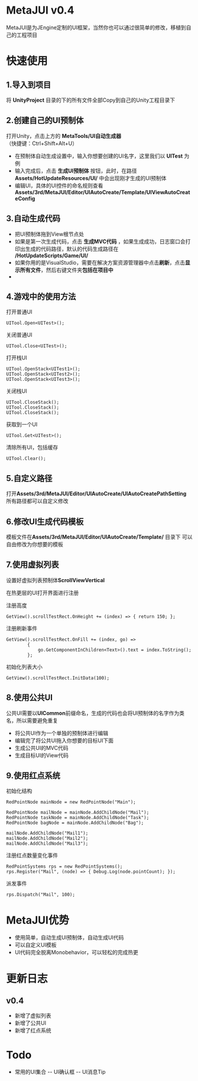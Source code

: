 


# MetaJUI v0.4

MetaJUI是为JEngine定制的UI框架，当然你也可以通过很简单的修改，移植到自己的工程项目

# 快速使用

## 1.导入到项目

将 **UnityProject** 目录的下的所有文件全部Copy到自己的Unity工程目录下

## 2.创建自己的UI预制体

打开Unity，点击上方的 **MetaTools/UI自动生成器** （快捷键：Ctrl+Shift+Alt+U）

- 在预制体自动生成设置中，输入你想要创建的UI名字，这里我们以 **UITest** 为例
- 输入完成后，点击 **生成UI预制体** 按钮，此时，在路径**Assets/HotUpdateResources/UI/** 中会出现刚才生成的UI预制体
- 编辑UI，具体的UI控件的命名规则查看 **Assets/3rd/MetaJUI/Editor/UIAutoCreate/Template/UIViewAutoCreateConfig** 

## 3.自动生成代码
- 把UI预制体拖到View根节点处
- 如果是第一次生成代码，点击 **生成MVC代码** ，如果生成成功，日志窗口会打印出生成的代码路径，默认的代码生成路径在 **/HotUpdateScripts/Game/UI/**
- 如果你用的是VisualStudio，需要在解决方案资源管理器中点击**刷新**，点击**显示所有文件**，然后右键文件夹**包括在项目中**
- 
## 4.游戏中的使用方法

打开普通UI
```
UITool.Open<UITest>();
```

关闭普通UI
```
UITool.Close<UITest>();
```

打开栈UI
```
UITool.OpenStack<UITest1>();
UITool.OpenStack<UITest2>();
UITool.OpenStack<UITest3>();
```
关闭栈UI
```
UITool.CloseStack();
UITool.CloseStack();
UITool.CloseStack();
```
获取到一个UI
```
UITool.Get<UITest>();
```
清除所有UI，包括缓存
```
UITool.Clear();
```

## 5.自定义路径

打开**Assets/3rd/MetaJUI/Editor/UIAutoCreate/UIAutoCreatePathSetting** 
所有路径都可以自定义修改

## 6.修改UI生成代码模板

模板文件在**Assets/3rd/MetaJUI/Editor/UIAutoCreate/Template/**  目录下
可以自由修改为你想要的模板

## 7.使用虚拟列表

设置好虚拟列表预制体**ScrollViewVertical**

在热更层的UI打开界面进行注册

注册高度
```
GetView().scrollTestRect.OnHeight += (index) => { return 150; };
```
注册刷新事件
```
GetView().scrollTestRect.OnFill += (index, go) =>
        {
            go.GetComponentInChildren<Text>().text = index.ToString();
        };
```
初始化列表大小
```
GetView().scrollTestRect.InitData(100);
```



## 8.使用公共UI

公共UI需要以**UICommon**前缀命名，生成的代码也会将UI预制体的名字作为类名，所以需要避免重复
- 将公共UI作为一个单独的预制体进行编辑
- 编辑完了将公共UI拖入你想要的目标UI下面
- 生成公共UI的MVC代码
- 生成目标UI的View代码


## 9.使用红点系统

初始化结构
```
RedPointNode mainNode = new RedPointNode("Main");

RedPointNode mailNode = mainNode.AddChildNode("Mail");
RedPointNode taskNode = mainNode.AddChildNode("Task");
RedPointNode bagNode = mainNode.AddChildNode("Bag");

mailNode.AddChildNode("Mail1");
mailNode.AddChildNode("Mail2");
mailNode.AddChildNode("Mail3");
```

注册红点数量变化事件
```
RedPointSystems rps = new RedPointSystems();
rps.Register("Mail", (node) => { Debug.Log(node.pointCount); });
```
派发事件
```
rps.Dispatch("Mail", 100);
```

# MetaJUI优势
- 使用简单，自动生成UI预制体，自动生成UI代码
- 可以自定义UI模板
- UI代码完全脱离Monobehavior，可以轻松的完成热更

# 更新日志
## v0.4
- 新增了虚拟列表
- 新增了公共UI
- 新增了红点系统


# Todo
- 常用的UI集合
-- UI确认框
-- UI消息Tip